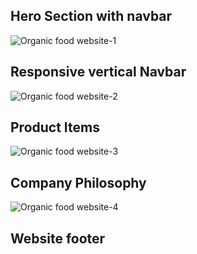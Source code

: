 
## Hero Section with navbar

![Organic food website-1](https://user-images.githubusercontent.com/92273087/140656334-433ba849-8799-47ac-a109-02e9ad9f297f.png)

## Responsive vertical Navbar 

![Organic food website-2](https://user-images.githubusercontent.com/92273087/140656332-84343fce-d7cb-46d9-afd2-955f3fda5693.png)

## Product Items

![Organic food website-3](https://user-images.githubusercontent.com/92273087/140656474-9921a133-2758-46a8-9c79-a17264b5478b.png)

## Company Philosophy

![Organic food website-4](https://user-images.githubusercontent.com/92273087/140656327-ba6a17d0-6c58-49e9-b612-7ef46aa16b79.png)

## Website footer
